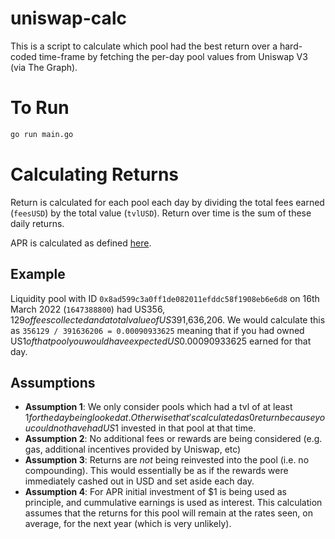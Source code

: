 # uniswap-calc

This is a script to calculate which pool had the best return over a hard-coded time-frame by fetching the per-day pool values from Uniswap V3 (via The Graph).

# To Run
```bash
go run main.go
```

# Calculating Returns
Return is calculated for each pool each day by dividing the total fees earned (`feesUSD`) by the total value (`tvlUSD`). Return over time is the sum of these daily returns.

APR is calculated as defined [here](https://www.investopedia.com/terms/a/apr.asp).

## Example
Liquidity pool with ID `0x8ad599c3a0ff1de082011efddc58f1908eb6e6d8` on 16th March 2022 (`1647388800`) had US$356,129 of fees collected and a total value of US$391,636,206. We would calculate this as `356129 / 391636206 = 0.00090933625` meaning that if you had owned US$1 of that pool you would have expected US$0.00090933625 earned for that day.

## Assumptions
* **Assumption 1**: We only consider pools which had a tvl of at least $1 for the day being looked at. Otherwise that's calculated as 0 return because you could not have had US$1 invested in that pool at that time.
* **Assumption 2**: No additional fees or rewards are being considered (e.g. gas, additional incentives provided by Uniswap, etc)
* **Assumption 3**: Returns are *not* being reinvested into the pool (i.e. no compounding). This would essentially be as if the rewards were immediately cashed out in USD and set aside each day.
* **Assumption 4**: For APR initial investment of $1 is being used as principle, and cummulative earnings is used as interest. This calculation assumes that the returns for this pool will remain at the rates seen, on average, for the next year (which is very unlikely).